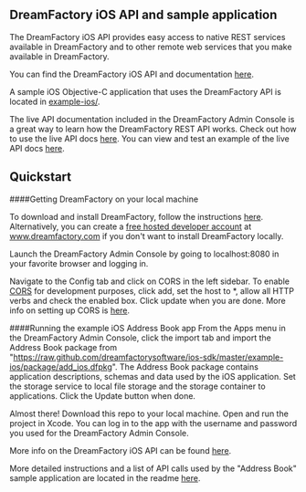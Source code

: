 
## DreamFactory iOS API and sample application

The DreamFactory iOS API provides easy access to native REST services available in DreamFactory and to other remote web services that you make available in DreamFactory.

You can find the DreamFactory iOS API and documentation [here](example-ios/api/).

A sample iOS Objective-C application that uses the DreamFactory API is located in [example-ios/](example-ios).

The live API documentation included in the DreamFactory Admin Console is a great way to learn how the DreamFactory REST API works.
Check out how to use the live API docs [here](https://github.com/dreamfactorysoftware/dsp-core/wiki/API-Docs). You can view and test an example of the live API docs [here](https://dsp-sandman1.cloud.dreamfactory.com/swagger/).

## Quickstart

####Getting DreamFactory on your local machine

To download and install DreamFactory, follow the instructions [here](https://github.com/dreamfactorysoftware/dsp-core/wiki/Usage-Options). Alternatively, you can create a [free hosted developer account](http://www.dreamfactory.com) at www.dreamfactory.com if you don't want to install DreamFactory locally.

Launch the DreamFactory Admin Console by going to localhost:8080 in your favorite browser and logging in. 

Navigate to the Config tab and click on CORS in the left sidebar. To enable [CORS](https://en.wikipedia.org/wiki/Cross-origin_resource_sharing) for development purposes, click add, set the host to *, allow all HTTP verbs and check the enabled box. Click update when you are done. More info on setting up CORS is [here](https://github.com/dreamfactorysoftware/dsp-core/wiki/CORs-Configuration).

####Running the example iOS Address Book app
From the Apps menu in the DreamFactory Admin Console, click the import tab and import the Address Book package from "https://raw.github.com/dreamfactorysoftware/ios-sdk/master/example-ios/package/add_ios.dfpkg". The Address Book package contains application descriptions, schemas and data used by the iOS application. Set the storage service to local file storage and the storage container to applications. Click the Update button when done.

Almost there! Download this repo to your local machine. Open and run the project in Xcode. You can log in to the app with the username and password you used for the DreamFactory Admin Console. 

More info on the DreamFactory iOS API can be found [here](example-ios/api/). 

More detailed instructions and a list of API calls used by the "Address Book" sample application are located in the readme [here](example-ios/SampleApp#sampleapp).